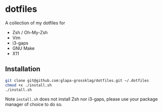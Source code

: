 # dotfiles

A collection of my dotfiles for

* Zsh / Oh-My-Zsh
* Vim
* i3-gaps
* GNU Make
* X11

## Installation

```sh
git clone git@github.com:glapa-grossklag/dotfiles.git ~/.dotfiles
chmod +x ./install.sh
./install.sh
```

Note `install.sh` does not install Zsh nor i3-gaps, please use your package
manager of choice to do so.
